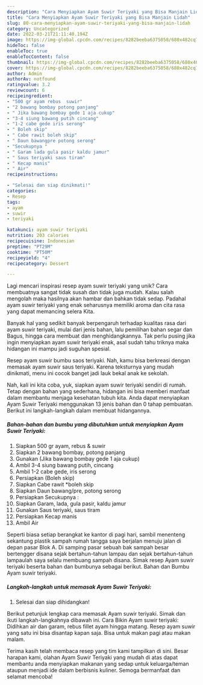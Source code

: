 ```yaml
---
description: "Cara Menyiapkan Ayam Suwir Teriyaki yang Bisa Manjain Lidah"
title: "Cara Menyiapkan Ayam Suwir Teriyaki yang Bisa Manjain Lidah"
slug: 80-cara-menyiapkan-ayam-suwir-teriyaki-yang-bisa-manjain-lidah
category: Uncategorized
date: 2022-03-21T21:11:40.194Z
image: https://img-global.cpcdn.com/recipes/8282beeba6375058/680x482cq70/ayam-suwir-teriyaki-foto-resep-utama.jpg
hideToc: false
enableToc: true
enableTocContent: false
thumbnail: https://img-global.cpcdn.com/recipes/8282beeba6375058/680x482cq70/ayam-suwir-teriyaki-foto-resep-utama.jpg
cover: https://img-global.cpcdn.com/recipes/8282beeba6375058/680x482cq70/ayam-suwir-teriyaki-foto-resep-utama.jpg
author: Admin
authorAv: notfound
ratingvalue: 3.2
reviewcount: 6
recipeingredient:
- "500 gr ayam rebus  suwir"
- "2 bawang bombay potong panjang"
- " Jika bawang bombay gede 1 aja cukup"
- "3-4 siung bawang putih cincang"
- "1-2 cabe gede iris serong"
- " Boleh skip"
- " Cabe rawit boleh skip"
- " Daun bawangpre potong serong"
- "Secukupnya "
- " Garam lada gula pasir kaldu jamur"
- " Saus teriyaki saus tiram"
- " Kecap manis"
- " Air"
recipeinstructions:

- "Selesai dan siap dinikmati!"
categories:
- Resep
tags:
- ayam
- suwir
- teriyaki

katakunci: ayam suwir teriyaki 
nutrition: 203 calories
recipecuisine: Indonesian
preptime: "PT29M"
cooktime: "PT50M"
recipeyield: "4"
recipecategory: Dessert

---
```





Lagi mencari inspirasi resep ayam suwir teriyaki yang unik? Cara membuatnya sangat tidak susah dan tidak juga mudah. Kalau salah mengolah maka hasilnya akan hambar dan bahkan tidak sedap. Padahal ayam suwir teriyaki yang enak seharusnya memiliki aroma dan cita rasa yang dapat memancing selera Kita.





Banyak hal yang sedikit banyak berpengaruh terhadap kualitas rasa dari ayam suwir teriyaki, mulai dari jenis bahan, lalu pemilihan bahan segar dan Bagus, hingga cara membuat dan menghidangkannya. Tak perlu pusing jika ingin menyiapkan ayam suwir teriyaki enak,      asal sudah tahu triknya maka hidangan ini mampu jadi suguhan spesial.














Resep ayam suwir bumbu saos teriyaki. Nah, kamu bisa berkreasi dengan memasak ayam suwir saus teriyaki. Karena teksturnya yang mudah dinikmati, menu ini cocok banget jadi lauk bekal anak ke sekolah.






Nah, kali ini kita coba, yuk, siapkan ayam suwir teriyaki sendiri di rumah. Tetap dengan bahan yang sederhana, hidangan ini bisa memberi manfaat dalam membantu menjaga kesehatan tubuh kita. Anda dapat menyiapkan Ayam Suwir Teriyaki menggunakan 13 jenis bahan dan 0 tahap pembuatan. Berikut ini langkah-langkah dalam membuat hidangannya.

<!--inarticleads1-->

##### Bahan-bahan dan bumbu yang dibutuhkan untuk menyiapkan Ayam Suwir Teriyaki:

1. Siapkan 500 gr ayam, rebus &amp; suwir
1. Siapkan 2 bawang bombay, potong panjang
1. Gunakan  (Jika bawang bombay gede 1 aja cukup)
1. Ambil 3-4 siung bawang putih, cincang
1. Ambil 1-2 cabe gede, iris serong
1. Persiapkan  (Boleh skip)
1. Siapkan  Cabe rawit *boleh skip
1. Siapkan  Daun bawang/pre, potong serong
1. Persiapkan Secukupnya :
1. Siapkan  Garam, lada, gula pasir, kaldu jamur
1. Gunakan  Saus teriyaki, saus tiram
1. Persiapkan  Kecap manis
1. Ambil  Air


Seperti biasa setiap berangkat ke kantor di pagi hari, sambil menenteng sekantung plastik sampah rumah tangga saya berjalan menuju jalan di depan pasar Blok A. Di samping pasar sebuah bak sampah besar bertengger disana sejak bertahun-tahun lampau dan sejak bertahun-tahun lampaulah saya selalu membuang sampah disana. Simak resep Ayam suwir teriyaki beserta bahan dan bumbunya sebagai berikut. Bahan dan Bumbu Ayam suwir teriyaki. 

<!--inarticleads2-->

##### Langkah-langkah untuk memasak Ayam Suwir Teriyaki:


1. Selesai dan siap dihidangkan!

Berikut petunjuk lengkap cara memasak Ayam suwir teriyaki. Simak dan ikuti langkah-langkahnya dibawah ini. Cara Bikin Ayam suwir teriyaki: Didihkan air dan garam, rebus fillet ayam hingga matang. Resep ayam suwir yang satu ini bisa disantap kapan saja. Bisa untuk makan pagi atau makan malam. 

Terima kasih telah membaca resep yang tim kami tampilkan di sini. Besar harapan kami, olahan Ayam Suwir Teriyaki yang mudah di atas dapat membantu anda menyiapkan makanan yang sedap untuk keluarga/teman ataupun menjadi ide dalam berbisnis kuliner. Semoga bermanfaat dan selamat mencoba!
